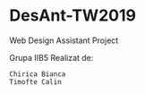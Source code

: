 # DesAnt-TW2019
Web Design Assistant Project

  Grupa IIB5
  Realizat de:
  
    Chirica Bianca
    Timofte Calin
